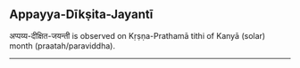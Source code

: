## Appayya-Dīkṣita-Jayantī
अप्पय्य-दीक्षित-जयन्ती is observed on Kṛṣṇa-Prathamā tithi of Kanyā (solar) month (praatah/paraviddha).



---
